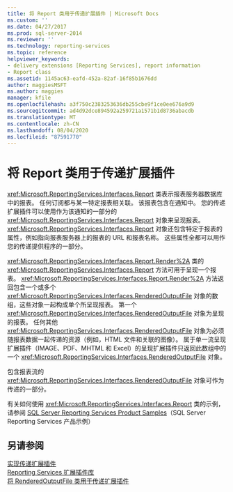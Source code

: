 ```yaml
---
title: 将 Report 类用于传递扩展插件 | Microsoft Docs
ms.custom: ''
ms.date: 04/27/2017
ms.prod: sql-server-2014
ms.reviewer: ''
ms.technology: reporting-services
ms.topic: reference
helpviewer_keywords:
- delivery extensions [Reporting Services], report information
- Report class
ms.assetid: 1145ac63-eafd-452a-82af-16f85b1676dd
author: maggiesMSFT
ms.author: maggies
manager: kfile
ms.openlocfilehash: a3f750c2383253636db255cbe9f1ce0ee676a9d9
ms.sourcegitcommit: ad4d92dce894592a259721a1571b1d8736abacdb
ms.translationtype: MT
ms.contentlocale: zh-CN
ms.lasthandoff: 08/04/2020
ms.locfileid: "87591770"
---
```

# <a name="using-the-report-class-for-a-delivery-extension"></a>将 Report 类用于传递扩展插件
  <xref:Microsoft.ReportingServices.Interfaces.Report> 类表示报表服务器数据库中的报表。 任何订阅都与某一特定报表相关联。 该报表包含在通知中。 您的传递扩展插件可以使用作为该通知的一部分的 <xref:Microsoft.ReportingServices.Interfaces.Report> 对象来呈现报表。 <xref:Microsoft.ReportingServices.Interfaces.Report> 对象还包含特定于报表的属性，例如指向报表服务器上的报表的 URL 和报表名称。 这些属性全都可以用作您的传递提供程序的一部分。  
  
 <xref:Microsoft.ReportingServices.Interfaces.Report.Render%2A> 类的 <xref:Microsoft.ReportingServices.Interfaces.Report> 方法可用于呈现一个报表。 <xref:Microsoft.ReportingServices.Interfaces.Report.Render%2A> 方法返回包含一个或多个 <xref:Microsoft.ReportingServices.Interfaces.RenderedOutputFile> 对象的数组，这些对象一起构成单个所呈现报表。 第一个 <xref:Microsoft.ReportingServices.Interfaces.RenderedOutputFile> 对象为呈现的报表。 任何其他 <xref:Microsoft.ReportingServices.Interfaces.RenderedOutputFile> 对象为必须随报表数据一起传递的资源（例如，HTML 文件和关联的图像）。 属于单一流呈现扩展插件（IMAGE、PDF、MHTML 和 Excel）的呈现扩展插件只返回此数组中的一个 <xref:Microsoft.ReportingServices.Interfaces.RenderedOutputFile> 对象。  
  
 包含报表流的 <xref:Microsoft.ReportingServices.Interfaces.RenderedOutputFile> 对象可作为传递的一部分。  
  
 有关如何使用 <xref:Microsoft.ReportingServices.Interfaces.Report> 类的示例，请参阅 [SQL Server Reporting Services Product Samples](https://go.microsoft.com/fwlink/?LinkId=177889)（SQL Server Reporting Services 产品示例）  
  
## <a name="see-also"></a>另请参阅  
 [实现传递扩展插件](implementing-a-delivery-extension.md)   
 [Reporting Services 扩展插件库](../reporting-services-extension-library.md)   
 [将 RenderedOutputFile 类用于传递扩展插件](using-the-renderedoutputfile-class-for-a-delivery-extension.md)  
  
  
